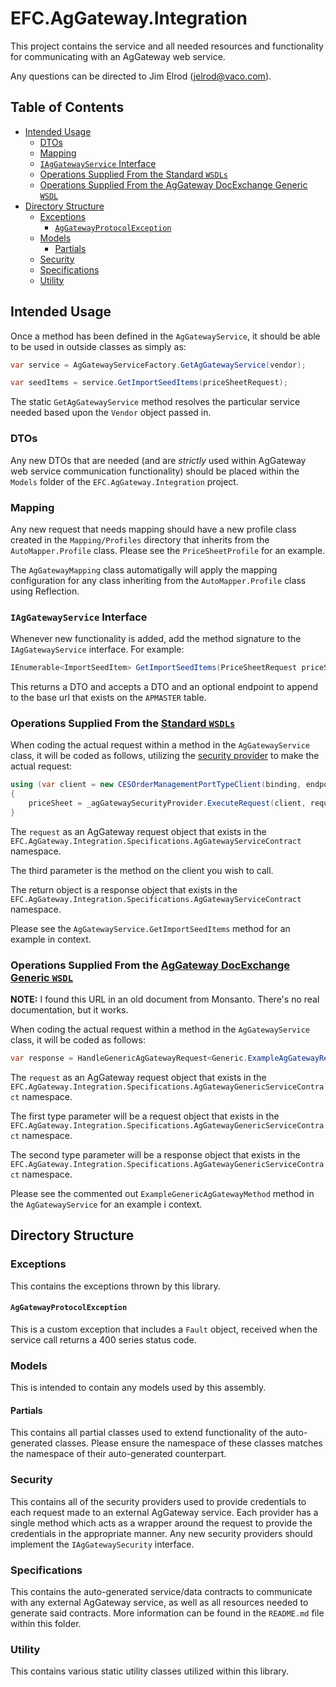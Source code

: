 ﻿# EFC.AgGateway.Integration

This project contains the service and all needed resources and functionality for communicating with an AgGateway web service.

Any questions can be directed to Jim Elrod (jelrod@vaco.com).

## Table of Contents

* [Intended Usage](#intended-usage)
  * [DTOs](#dtos)
  * [Mapping](#mapping)
  * [`IAgGatewayService` Interface](#iaggatewayservice-interface)
  * [Operations Supplied From the Standard `WSDLs`](#operations-supplied-from-the-standard-wsdls)
  * [Operations Supplied From the AgGateway DocExchange Generic `WSDL`](#operations-supplied-from-the-aggateway-docexchange-generic-wsdl)
* [Directory Structure](#directory-structure)
  * [Exceptions](#exceptions)
    * [`AgGatewayProtocolException`](#-aggatewayprotocolexception-)
  * [Models](#models)
    * [Partials](#partials)
  * [Security](#security)
  * [Specifications](#specifications)
  * [Utility](#utility)

## Intended Usage

Once a method has been defined in the `AgGatewayService`, it should be able to be used in outside classes as simply as:

```csharp
var service = AgGatewayServiceFactory.GetAgGatewayService(vendor);

var seedItems = service.GetImportSeedItems(priceSheetRequest);
```

The static `GetAgGatewayService` method resolves the particular service needed based upon the `Vendor` object passed in.

### DTOs

Any new DTOs that are needed (and are *strictly* used within AgGateway web service communication functionality) should be placed within the `Models` folder of the `EFC.AgGateway.Integration` project.

### Mapping

Any new request that needs mapping should have a new profile class created in the `Mapping/Profiles` directory that inherits from the `AutoMapper.Profile` class. Please see the `PriceSheetProfile` for an example.

The `AgGatewayMapping` class automatigally will apply the mapping configuration for any class inheriting from the `AutoMapper.Profile` class using Reflection.

### `IAgGatewayService` Interface

Whenever new functionality is added, add the method signature to the `IAgGatewayService` interface. For example:

```csharp
IEnumerable<ImportSeedItem> GetImportSeedItems(PriceSheetRequest priceSheetRequest, string endpoint = null);
```

This returns a DTO and accepts a DTO and an optional endpoint to append to the base url that exists on the `APMASTER` table.

### Operations Supplied From the [Standard `WSDLs`](https://oagi.org/DownloadsResources/ChemeStandards54/tabid/187/Default.aspx)

When coding the actual request within a method in the `AgGatewayService` class, it will be coded as follows, utilizing the [security provider](#security) to make the actual request:

```csharp
using (var client = new CESOrderManagementPortTypeClient(binding, endpointAddress))
{
    priceSheet = _agGatewaySecurityProvider.ExecuteRequest(client, request, client.PriceSheetRequest);
}
```

The `request` as an AgGateway request object that exists in the `EFC.AgGateway.Integration.Specifications.AgGatewayServiceContract` namespace.

The third parameter is the method on the client you wish to call.

The return object is a response object that exists in the `EFC.AgGateway.Integration.Specifications.AgGatewayServiceContract` namespace.

Please see the `AgGatewayService.GetImportSeedItems` method for an example in context.

### Operations Supplied From the [AgGateway DocExchange Generic `WSDL`](https://services.monsanto.com/AgGateway?WSDL)

**NOTE:** I found this URL in an old document from Monsanto. There's no real documentation, but it works.

When coding the actual request within a method in the `AgGatewayService` class, it will be coded as follows:

```csharp
var response = HandleGenericAgGatewayRequest<Generic.ExampleAgGatewayRequestType, Generic.ExampleAgGatewayResponseType>(request, endpoint);
```

The `request` as an AgGateway request object that exists in the `EFC.AgGateway.Integration.Specifications.AgGatewayGenericServiceContract` namespace.

The first type parameter will be a request object that exists in the `EFC.AgGateway.Integration.Specifications.AgGatewayGenericServiceContract` namespace.

The second type parameter will be a response object that exists in the `EFC.AgGateway.Integration.Specifications.AgGatewayGenericServiceContract` namespace.

Please see the commented out `ExampleGenericAgGatewayMethod` method in the `AgGatewayService` for an example i context.

## Directory Structure

### Exceptions

This contains the exceptions thrown by this library.

#### `AgGatewayProtocolException`

This is a custom exception that includes a `Fault` object, received when the service call returns a 400 series status code.

### Models

This is intended to contain any models used by this assembly.

#### Partials

This contains all partial classes used to extend functionality of the auto-generated classes. Please ensure the namespace of these classes matches the namespace of their auto-generated counterpart.

### Security

This contains all of the security providers used to provide credentials to each request made to an external AgGateway service. Each provider has a single method which acts as a wrapper around the request to provide the credentials in the appropriate manner. Any new security providers should implement the `IAgGatewaySecurity` interface.

### Specifications

This contains the auto-generated service/data contracts to communicate with any external AgGateway service, as well as all resources needed to generate said contracts. More information can be found in the `README.md` file within this folder.

### Utility

This contains various static utility classes utilized within this library.
